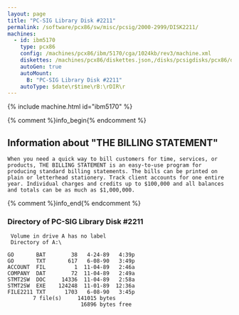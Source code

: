 ```yaml
---
layout: page
title: "PC-SIG Library Disk #2211"
permalink: /software/pcx86/sw/misc/pcsig/2000-2999/DISK2211/
machines:
  - id: ibm5170
    type: pcx86
    config: /machines/pcx86/ibm/5170/cga/1024kb/rev3/machine.xml
    diskettes: /machines/pcx86/diskettes.json,/disks/pcsigdisks/pcx86/diskettes.json
    autoGen: true
    autoMount:
      B: "PC-SIG Library Disk #2211"
    autoType: $date\r$time\rB:\rDIR\r
---
```


{% include machine.html id="ibm5170" %}

{% comment %}info_begin{% endcomment %}

## Information about "THE BILLING STATEMENT"

    When you need a quick way to bill customers for time, services, or
    products, THE BILLING STATEMENT is an easy-to-use program for
    producing standard billing statements. The bills can be printed on
    plain or letterhead stationery. Track client accounts for one entire
    year. Individual charges and credits up to $100,000 and all balances
    and totals can be as much as $1,000,000.
{% comment %}info_end{% endcomment %}


### Directory of PC-SIG Library Disk #2211

     Volume in drive A has no label
     Directory of A:\

    GO       BAT        38   4-24-89   4:39p
    GO       TXT       617   6-08-90   3:49p
    ACCOUNT  FIL         1  11-04-89   2:46a
    COMPANY  DAT        72  11-04-89   2:49a
    STMT2SW  DOC     14336  11-04-89   2:58a
    STMT2SW  EXE    124248  11-01-89  12:36a
    FILE2211 TXT      1703   6-08-90   3:45p
            7 file(s)     141015 bytes
                           16896 bytes free
